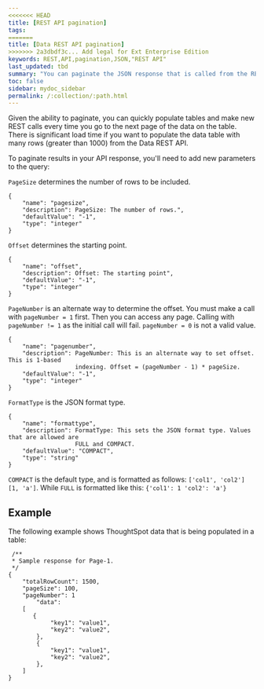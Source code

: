 ```yaml
---
<<<<<<< HEAD
title: [REST API pagination]
tags:
=======
title: [Data REST API pagination]
>>>>>>> 2a3dbdf3c... Add legal for Ext Enterprise Edition
keywords: REST,API,pagination,JSON,"REST API"
last_updated: tbd
summary: "You can paginate the JSON response that is called from the REST API. The order of the data is retained from page to page."
toc: false
sidebar: mydoc_sidebar
permalink: /:collection/:path.html
---
```

Given the ability to paginate, you can quickly populate tables and make new REST calls every time you go to the next page of the data on the table. There is significant load time if you want to populate the data table with many rows (greater than 1000) from the Data REST API.

To paginate results in your API response, you'll need to add new parameters to the query:

`PageSize` determines the number of rows to be included.

```
{
    "name": "pagesize",
    "description": PageSize: The number of rows.",
    "defaultValue": "-1",
    "type": "integer"
}
```

`Offset` determines the starting point.

```
{
    "name": "offset",
    "description": Offset: The starting point",
    "defaultValue": "-1",
    "type": "integer"
}
```

`PageNumber` is an alternate way to determine the offset. You must make a call with `pageNumber = 1` first. Then you can access any page. Calling with `pageNumber != 1` as the initial call will fail. `pageNumber = 0` is not a valid value.

```
{
    "name": "pagenumber",
    "description": PageNumber: This is an alternate way to set offset. This is 1-based
                   indexing. Offset = (pageNumber - 1) * pageSize.
    "defaultValue": "-1",
    "type": "integer"
}
```

`FormatType` is the JSON format type.

```
{
    "name": "formattype",
    "description": FormatType: This sets the JSON format type. Values that are allowed are
                   FULL and COMPACT.
    "defaultValue": "COMPACT",
    "type": "string"
}
```

`COMPACT` is the default type, and is formatted as follows: `['col1', 'col2'] [1, 'a']`. While `FULL` is formatted like this: `{'col1': 1 'col2': 'a'}`

## Example

The following example shows ThoughtSpot data that is being populated in a table:

```
 /**
 * Sample response for Page-1.
 */
{
    "totalRowCount": 1500,
    "pageSize": 100,
    "pageNumber": 1
        "data":
    [    
       {
            "key1": "value1",
            "key2": "value2",
        },
        {
            "key1": "value1",
            "key2": "value2",
        },
    ]
}
```
